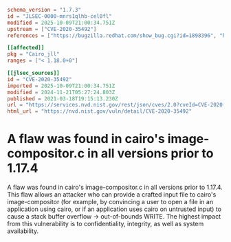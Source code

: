 ```toml
schema_version = "1.7.3"
id = "JLSEC-0000-mnrs1qlhb-cel0fl"
modified = 2025-10-09T21:00:34.751Z
upstream = ["CVE-2020-35492"]
references = ["https://bugzilla.redhat.com/show_bug.cgi?id=1898396", "https://security.gentoo.org/glsa/202305-21", "https://bugzilla.redhat.com/show_bug.cgi?id=1898396", "https://security.gentoo.org/glsa/202305-21"]

[[affected]]
pkg = "Cairo_jll"
ranges = ["< 1.18.0+0"]

[[jlsec_sources]]
id = "CVE-2020-35492"
imported = 2025-10-09T21:00:34.751Z
modified = 2024-11-21T05:27:24.803Z
published = 2021-03-18T19:15:13.230Z
url = "https://services.nvd.nist.gov/rest/json/cves/2.0?cveId=CVE-2020-35492"
html_url = "https://nvd.nist.gov/vuln/detail/CVE-2020-35492"
```

# A flaw was found in cairo's image-compositor.c in all versions prior to 1.17.4

A flaw was found in cairo's image-compositor.c in all versions prior to 1.17.4. This flaw allows an attacker who can provide a crafted input file to cairo's image-compositor (for example, by convincing a user to open a file in an application using cairo, or if an application uses cairo on untrusted input) to cause a stack buffer overflow -> out-of-bounds WRITE. The highest impact from this vulnerability is to confidentiality, integrity, as well as system availability.

